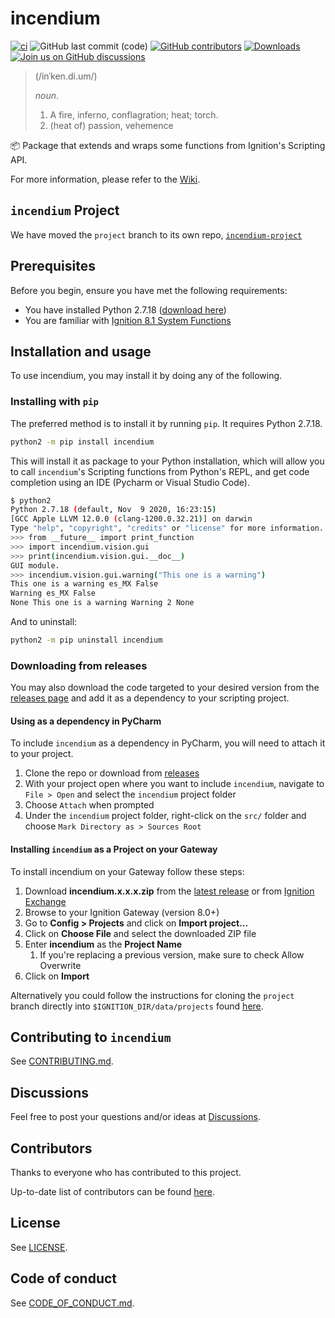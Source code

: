 # incendium

<!--- Badges --->
[![ci](https://github.com/ignition-incendium/incendium/actions/workflows/ci.yml/badge.svg)](https://github.com/ignition-incendium/incendium/actions/workflows/ci.yml)
![GitHub last commit (code)](https://img.shields.io/github/last-commit/ignition-incendium/incendium)
[![GitHub contributors](https://img.shields.io/github/contributors/ignition-incendium/incendium)](https://github.com/ignition-incendium/incendium/graphs/contributors)
[![Downloads](https://pepy.tech/badge/incendium)](https://pepy.tech/project/incendium)
[![Join us on GitHub discussions](https://img.shields.io/badge/github-discussions-informational)](https://github.com/ignition-incendium/incendium/discussions)

>(/inˈken.di.um/)
>
>_noun_.
>
>1. A fire, inferno, conflagration; heat; torch.
>1. (heat of) passion, vehemence

:package: Package that extends and wraps some functions from Ignition's Scripting API.

For more information, please refer to the [Wiki](https://github.com/ignition-incendium/incendium/wiki).

## `incendium` Project

We have moved the `project` branch to its own repo, [`incendium-project`](https://github.com/ignition-incendium/incendium-project)

## Prerequisites

Before you begin, ensure you have met the following requirements:

* You have installed Python 2.7.18 ([download here](https://www.python.org/downloads/release/python-2718/))
* You are familiar with [Ignition 8.1 System Functions](https://docs.inductiveautomation.com/docs/8.1/appendix/scripting-functions)

## Installation and usage

To use incendium, you may install it by doing any of the following.

### Installing with `pip`

The preferred method is to install it by running `pip`. It requires Python 2.7.18.

```bash
python2 -m pip install incendium
```

This will install it as package to your Python installation, which will allow you to call `incendium`'s Scripting functions from Python's REPL, and get code completion using an IDE (Pycharm or Visual Studio Code).

```bash
$ python2
Python 2.7.18 (default, Nov  9 2020, 16:23:15)
[GCC Apple LLVM 12.0.0 (clang-1200.0.32.21)] on darwin
Type "help", "copyright", "credits" or "license" for more information.
>>> from __future__ import print_function
>>> import incendium.vision.gui
>>> print(incendium.vision.gui.__doc__)
GUI module.
>>> incendium.vision.gui.warning("This one is a warning")
This one is a warning es_MX False
Warning es_MX False
None This one is a warning Warning 2 None
```

And to uninstall:

```bash
python2 -m pip uninstall incendium
```

### Downloading from releases

You may also download the code targeted to your desired version from the [releases page](https://github.com/ignition-incendium/incendium/releases) and add it as a dependency to your scripting project.

#### Using as a dependency in PyCharm

To include `incendium` as a dependency in PyCharm, you will need to attach it to your project.

1. Clone the repo or download from [releases](https://github.com/ignition-incendium/incendium/releases)
2. With your project open where you want to include `incendium`, navigate to `File > Open` and select the `incendium` project folder
3. Choose `Attach` when prompted
4. Under the `incendium` project folder, right-click on the `src/` folder and choose `Mark Directory as > Sources Root`

#### Installing `incendium` as a Project on your Gateway

To install incendium on your Gateway follow these steps:

1. Download **incendium.x.x.x.zip** from the [latest release](https://github.com/ignition-incendium/incendium/releases/latest) or from [Ignition Exchange](https://inductiveautomation.com/exchange/2104)
1. Browse to your Ignition Gateway (version 8.0+)
1. Go to **Config > Projects** and click on **Import project...**
1. Click on **Choose File** and select the downloaded ZIP file
1. Enter **incendium** as the **Project Name**
    1. If you're replacing a previous version, make sure to check Allow Overwrite
1. Click on **Import**

Alternatively you could follow the instructions for cloning the `project` branch directly into `$IGNITION_DIR/data/projects` found [here](https://github.com/ignition-incendium/incendium/tree/project#cloning-this-branch).

## Contributing to `incendium`

See [CONTRIBUTING.md](./CONTRIBUTING.md).

## Discussions

Feel free to post your questions and/or ideas at [Discussions](https://github.com/ignition-incendium/incendium/discussions).

## Contributors

Thanks to everyone who has contributed to this project.

Up-to-date list of contributors can be found [here](https://github.com/ignition-incendium/incendium/graphs/contributors).

## License

See [LICENSE](./LICENSE).

## Code of conduct

See [CODE_OF_CONDUCT.md](./CODE_OF_CONDUCT.md).

